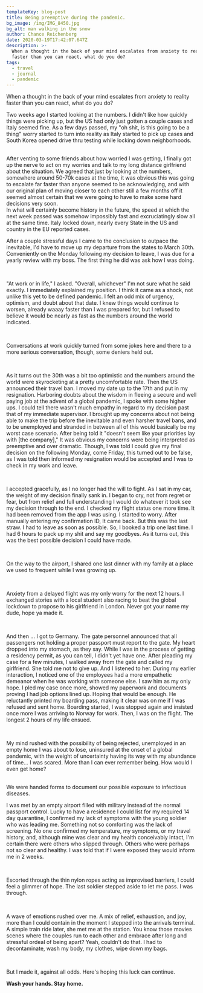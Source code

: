 ```yaml
---
templateKey: blog-post
title: Being preemptive during the pandemic.
bg_image: /img/IMG_8450.jpg
bg_alt: man walking in the snow
author: Chance Reichenberg
date: 2020-03-19T17:42:07.647Z
description: >-
  When a thought in the back of your mind escalates from anxiety to reality
  faster than you can react, what do you do?
tags:
  - travel
  - journal
  - pandemic
---
```

<div class="article-text">

When a thought in the back of your mind escalates from anxiety to reality faster than you can react, what do you do?

Two weeks ago I started looking at the numbers. I didn't like how quickly things were picking up, but the US had only just gotten a couple cases and Italy seemed fine. As a few days passed, my "oh shit, is this going to be a thing" worry started to turn into reality as Italy started to pick up cases and South Korea opened drive thru testing while locking down neighborhoods. 

<br/>
After venting to some friends about how worried I was getting, I finally got up the nerve to act on my worries and talk to my long distance girlfriend about the situation. 
We agreed that just by looking at the numbers, somewhere around 50-70k cases at the time, it was obvious this was going to escalate far faster than anyone seemed to be acknowledging, and with our original plan of moving closer to each other still a few months off it seemed almost certain that we were going to have to make some hard decisions very soon.

<br/>
In what will certainly become history in the future, the speed at which the next week passed was somehow impossibly fast and excruciatingly slow all at the same time. Italy locked down, nearly every State in the US and country in the EU reported cases.

<br/>

After a couple stressful days I came to the conclusion to outpace the inevitable, I'd have to move up my departure from the states to March 30th. Conveniently on the Monday following my decision to leave, I was due for a yearly review with my boss. The first thing he did was ask how I was doing.

<br/>

 "At work or in life," I asked. "Overall, whichever" I'm not sure what he said exactly.
I immediately explained my position.
I think it came as a shock, not unlike this yet to be defined pandemic.
I felt an odd mix of urgency, optimism, and doubt about that date. I knew things would continue to worsen, already waaay faster than I was prepared for, but I refused to believe it would be nearly as fast as the numbers around the world indicated.

<br/>

Conversations at work quickly turned from some jokes here and there to a more serious conversation, though, some deniers held out. 

<br/>

As it turns out the 30th was a bit too optimistic and the numbers around the world were skyrocketing at a pretty uncomfortable rate. Then the US announced their travel ban. I moved my date up to the 17th and put in my resignation. Harboring doubts about the wisdom in fleeing a secure and well paying job at the advent of a global pandemic, I spoke with some higher ups. I could tell there wasn't much empathy in regard to my decision past that of my immediate supervisor. I brought up my concerns about not being able to make the trip before the inevitable and even harsher travel bans, and to be unemployed and stranded in between all of this would basically be my worst case scenario. 
After being told it "doesn't seem like your priorities lay with \[the company]," It was obvious my concerns were being interpreted as preemptive and over dramatic. Though, I was told I could give my final decision on the following Monday, come Friday, this turned out to be false, as I was told then informed my resignation would be accepted and I was to check in my work and leave.

<br/>

I accepted gracefully, as I no longer had the will to fight. As I sat in my car, the weight of my decision finally sank in. I began to cry, not from regret or fear, but from relief and full understanding I would do whatever it took see my decision through to the end. I checked my flight status one more time. It had been removed from the app I was using. I started to worry. After manually entering my confirmation ID, It came back.
But this was the last straw. I had to leave as soon as possible. So, I booked a trip one last time. I had 6 hours to pack up my shit and say my goodbyes. As it turns out, this was the best possible decision I could have made.

<br/>

On the way to the airport, I shared one last dinner with my family at a place we used to frequent while I was growing up. 

<br/>

Anxiety from a delayed flight was my only worry for the next 12 hours. I exchanged stories with a local student also racing to beat the global lockdown to propose to his girlfriend in London. Never got your name my dude, hope ya made it.

<br/>

And then ... I got to Germany.  The gate personnel announced that all passengers not holding a proper passport must report to the gate. My heart dropped into my stomach, as they say.
While I was in the process of getting a residency permit, as you can tell, I didn't yet have one. 
After pleading my case for a few minutes, I walked away from the gate and called my girlfriend. 
She told me not to give up. 
And I listened to her. 
During my earlier interaction, I noticed one of the employees had a more empathetic demeanor when he was working with someone else.
I saw him as my only hope.
I pled my case once more, showed my paperwork and documents proving I had job options lined up. Hoping that would be enough.
He reluctantly printed my boarding pass, making it clear was on me if I was refused and sent home.
Boarding started, I was stopped again and insisted once more I was arriving to Norway for work.
Then, I was on the flight.
The longest 2 hours of my life ensued.

<br/>

My mind rushed with the possibility of being rejected, unemployed in an empty home I was about to lose, uninsured at the onset of a global pandemic, with the weight of uncertainty having its way with my abundance of time... I was scared. More than I can ever remember being. How would I even get home?

<br/>
We were handed forms to document our possible exposure to infectious diseases. 

<br/>

I was met by an empty airport filled with military instead of the normal passport control. Lucky to have a residence I could list for my required 14 day quarantine, I confirmed my lack of symptoms with the young soldier who was leading me. Something not so comforting was the lack of screening. No one confirmed my temperature, my symptoms, or my travel history, and, although mine was clear and my health conceivably intact, I'm certain there were others who slipped through. Others who were perhaps not so clear and healthy.  I was told that if I were exposed they would inform me in 2 weeks.

<br/>

Escorted through the thin nylon ropes acting as improvised barriers, I could feel a glimmer of hope. The last soldier stepped aside to let me pass. I was through.

<br/>

A wave of emotions rushed over me. A mix of relief, exhaustion, and joy, more than I could contain in the moment I stepped into the arrivals terminal. A simple train ride later, she met me at the station.  You know those movies scenes where the couples run to each other and embrace after long and stressful ordeal of being apart? Yeah, couldn't do that. 
I had to decontaminate, wash my body, my clothes, wipe down my bags. 

<br/>

But I made it, against all odds. Here's hoping this luck can continue.

**Wash your hands. Stay home.**

</div>
